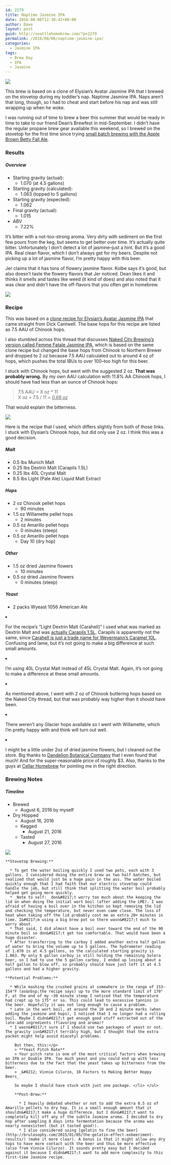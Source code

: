```yaml
---
id: 2279
title: Naptime Jasmine IPA
date: 2016-08-06T12:30:42+00:00
author: Dave
layout: post
guid: http://seattlehomebrew.com/?p=2279
permalink: /2016/08/06/naptime-jasmine-ipa/
categories:
  - Jasmine IPA
tags:
  - Brew Day
  - IPA
  - Jasmine
---
```

<img src="http://seattlehomebrew.com/wp-content/uploads/2016/08/IMG_5388-1-700x500.jpg" class="aligncenter" />

This brew is based on a clone of Elysian&#8217;s Avatar Jasmine IPA that I brewed on the stovetop during my toddler&#8217;s nap. Naptime Jasmine IPA. Naps aren&#8217;t that long, though, so I had to cheat and start before his nap and was still wrapping up when he woke.

I was running out of time to brew a beer this summer that would be ready in time to take to our friend Dean&#8217;s Brewfest in mid-September. I didn&#8217;t have the regular propane brew gear available this weekend, so I brewed on the stovetop for the first time since trying [small batch brewing with the Apple Brown Betty Fall&nbsp;Ale](http://seattlehomebrew.com/category/brews/apple-brown-betty-ale/).

<!--more-->

### Results<section class="brewtable"> 

##### Overview

  * Starting gravity (actual): 
      * 1.070 (at&nbsp;4.5&nbsp;gallons)
  * Starting gravity (calculated): 
      * 1.063 (topped&nbsp;to&nbsp;5&nbsp;gallons)
  * Starting gravity (expected): 
      * 1.062
  * Final gravity (actual): 
      * 1.015
  * ABV 
      * 7.22%</section> 

It&#8217;s bitter with a not-too-strong aroma. Very dirty with sediment on the first few pours from the keg, but seems to get better over time. It&#8217;s actually quite bitter. Unfortunately I don&#8217;t detect a lot of jasmine&#8211;just a hint. But it&#8217;s a good IPA. Real clean flavor, which I don&#8217;t always get for my beers. Despite not picking up a lot of jasmine flavor, I&#8217;m pretty happy with this beer. 

Jer claims that it has tons of flowery jasmine flavor. Kolbe says it&#8217;s good, but also doesn&#8217;t taste the flowery flavors that Jer noticed. Dean likes it and thinks it smells and tastes like weed (it kind of does) and also noted that it was clear and didn&#8217;t have the off-flavors that you often get in homebrew.

<img src="http://seattlehomebrew.com/wp-content/uploads/2016/08/IMG_5701-001-700x500.jpg" class="aligncenter" /> 

### Recipe

This was based on a [clone recipe for Elysian&#8217;s Avatar Jasmine IPA](http://blog.seattlepi.com/whatsontap/2008/05/22/elysian-homebrew-recipes/) that came straight from Dick Cantwell. The base hops for this recipe are listed as 7.5 AAU of Chinook hops.

I also stumbled across this thread that discusses [Naked City Brewing&#8217;s version called Femme Fatale Jasmine IPA](http://www.homebrewtalk.com/showthread.php?t=67344), which is based on the same clone recipe but changed the base hops from Chinook to Northern Brewer and dropped to 2 oz because 7.5 AAU calculated out to around 4 oz of hops, which pushes the total IBUs to over 100&#8211;too high for this beer.

I stuck with Chinook hops, but went with the suggested 2 oz. **That was probably wrong.** By my own AAU calculation with 11.8% AA Chinook hops, I should have had less than an ounce of Chinook hops:

> 7.5 AAU = X oz * 11  
> X oz = 7.5 / 11 = <em style="text-decoration: underline;">0.68 oz</em> 

That would explain the bitterness.

<img src="http://seattlehomebrew.com/wp-content/uploads/2016/08/IMG_5147-667x500.jpg" class="aligncenter" /> 

Here is the recipe that I used, which differs slightly from both of those links. I stuck with Elysian&#8217;s Chinook hops, but did only use 2 oz. I think this was a good decision.<section class="brewtable"> 

##### Malt

  * 0.5 lbs Munich Malt
  * 0.25 lbs Dextrin Malt (Carapils 1.5L)
  * 0.25 lbs 40L Crystal Malt
  * 8.5 lbs Light (Pale Ale) Liquid Malt Extract

##### Hops

  * 2 oz Chinook pellet hops 
      * 90 minutes
  * 1.5 oz Willamette pellet hops 
      * 2 minutes
  * 0.5 oz Amarillo pellet hops 
      * 0 minutes (steep)
  * 0.5 oz Amarillo pellet hops 
      * Day 10 (dry hop)

##### Other

  * 1.5 oz dried Jasmine flowers 
      * 10 minutes
  * 0.5 oz dried Jasmine flowers 
      * 0 minutes (steep)

##### Yeast

  * 2 packs Wyeast 1056 American Ale</section> 

  * For the recipe&#8217;s &#8220;Light Dextrin Malt (Carahell)&#8221; I used what was marked as Dextrin Malt and was [actually Carapils 1.5L](http://www.cellar-homebrew.com/shop/Dextrin-Carapils-Malt.html). Carapils is apparently not the same, since [Carahell is just a trade name for Weyermann&#8217;s Caramel 10L](http://www.weyermann.de/eng/produkte.asp?idkat=18&umenue=yes&idmenue=&sprache=2). Confusing and lame, but it&#8217;s not going to make a big difference at such small amounts.
  * I&#8217;m using 40L Crystal Malt instead of 45L Crystal Malt. Again, it&#8217;s not going to make a difference at these small amounts.
  * As mentioned above, I went with 2 oz of Chinook buttering hops based on the Naked City thread, but that was probably way higher than it should have been.
  * There weren&#8217;t any Glacier hops available so I went with Willamette, which I&#8217;m pretty happy with and think will turn out well.
  * I might be a little under 2oz of dried jasmine flowers, but I cleaned out the store. Big thanks to [Dandelion Botanical Company](http://www.dandelionbotanical.com) that I even found that much! And for the super-reasonable price of roughly $3. Also, thanks to the guys at [Cellar Homebrew](http://cellar-homebrew.com) for pointing me in the right direction.

### Brewing Notes<section class="brewtable"> 

##### Timeline

  * Brewed 
      * August 6, 2016 by myself
  * Dry Hopped 
      * August 16, 2016
      * Kegged 
          * August 21, 2016
      * Tasted 
          * August 27, 2016</ul> </section> 
<img src="http://seattlehomebrew.com/wp-content/uploads/2016/08/IMG_5146-576x500.jpg" class="aligncenter" /> 
    
    **Stovetop Brewing:**
    
      * To get the water boiling quickly I used two pots, each with 3 gallons. I considered doing the entire brew as two half batches, but realized that would just be a huge pain in the ass. The water boiled quickly enough that I had faith that our electric stovetop could handle the job, but still think that splitting the water boil probably helped get going more quickly.
      * _Note to self:_ don&#8217;t worry too much about the keeping the lid on when doing the initial wort boil (after adding the LME). I was afraid of having a boil over in the kitchen so kept removing the lid and checking the temperature, but never even came close. The loss of heat when taking off the lid probably cost me an extra 20+ minutes in time. I&#8217;m using a big brew pot so there wasn&#8217;t much to worry about.
      * That said, I did almost have a boil over toward the end of the 90 minute boil so don&#8217;t get too comfortable. That would have been a huge disaster.
      * After transferring to the carboy I added another extra half gallon of water to bring the volume up to 5 gallons. The hydrometer reading of 1.070 is at 4.5 gallons, so the calculated starting gravity is 1.063. My only 6 gallon carboy is still holding the remaining Solera beer, so I had to use the 5 gallon carboy. I ended up losing about a half gallon to blow off, so probably should have just left it at 4.5 gallons and had a higher gravity.
    
    **Potential Problems:**
    
      * While mashing the crushed grains at somewhere in the range of 153–154°F (as&nbsp;the recipe says) up to the more standard limit of 170° F, at the end of my ~30 minute steep I noticed that the temperature had crept up to 175° or so. This could lead to excessive tannins in the beer. Hopefully it was not long enough to cause a problem.
      * Late in the wort boil, at around the 10 and 2 minute marks (when adding the jasmine and hops), I noticed that I no longer had a rolling boil. Maybe I didn&#8217;t get enough good stuff extracted out of the late-add ingredients (flavoring and aroma)?
      * I wasn&#8217;t sure if I should use two packages of yeast or not. The gravity isn&#8217;t terribly high, but I thought that the extra packet might help avoid diacetyl problems.  
  
        But then, this:</p> 
        > **Yeast Pitch Rate**  
        > Your pitch rate is one of the most critical factors when brewing an IPA or Double IPA. Too much yeast and you could end up with less bitterness due to the fact that the yeast takes up bitterness from the beer.  
        > _&#8212; Vinnie Cilurzo, 10 Factors to Making Better Hoppy Beers_ 
        
        So maybe I should have stuck with just one package. </li> </ul> 
        
        **Post-Brew:**
        
          * I heavily debated whether or not to add the extra 0.5 oz of Amarillo pellets to dry hop. It is a small enough amount that it shouldn&#8217;t make a huge difference, but I don&#8217;t want to completely kill off any of the subtle Jasmine aroma. I decided to dry hop after sampling 8 days into fermentation because the aroma was nearly nonexistent (but it tasted good!).
          * I also considered using [gelatin to fine the beer](http://brulosophy.com/2015/01/05/the-gelatin-effect-exbeeriment-results/) (make it more clear). A bonus is that it might allow any dry hops to have more contact with the beer and thus be more effective (also from Vinnie Cilurzo). It sounds pretty easy but I decided against it because I didn&#8217;t want to add more complexity to this first-time Jasmine recipe.